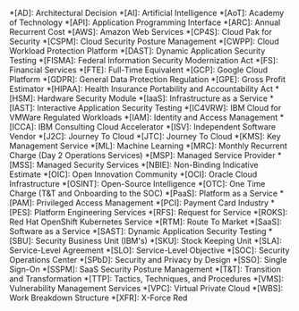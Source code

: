 *[AD]: Architectural Decision
*[AI]: Artificial Intelligence
*[AoT]: Academy of Technology
*[API]: Application Programming Interface
*[ARC]: Annual Recurrent Cost
*[AWS]: Amazon Web Services
*[CP4S]: Cloud Pak for Security
*[CSPM]: Cloud Security Posture Management
*[CWPP]: Cloud Workload Protection Platform
*[DAST]: Dynamic Application Security Testing
*[FISMA]: Federal Information Security Modernization Act
*[FS]: Financial Services
*[FTE]: Full-Time Equivalent
*[GCP]: Google Cloud Platform
*[GDPR]: General Data Protection Regulation
*[GPE]: Gross Profit Estimator
*[HIPAA]: Health Insurance Portability and Accountability Act
*[HSM]: Hardware Security Module
*[IaaS]: Infrastructure as a Service
*[IAST]: Interactive Application Security Testing
*[IC4VRW]: IBM Cloud for VMWare Regulated Workloads
*[IAM]: Identity and Access Management
*[ICCA]: IBM Consulting Cloud Accelerator
*[ISV]: Independent Software Vendor
*[J2C]: Journey To Cloud
*[JTC]: Journey To Cloud
*[KMS]: Key Management Service
*[ML]: Machine Learning
*[MRC]: Monthly Recurrent Charge (Day 2 Operations Services)
*[MSP]: Managed Service Provider
*[MSS]: Managed Security Services
*[NBIE]: Non-Binding Indicative Estimate
*[OIC]: Open Innovation Community
*[OCI]: Oracle Cloud Infrastructure
*[OSINT]: Open-Source Intelligence
*[OTC]: One Time Charge (T&T and Onboarding to the SOC)
*[PaaS]: Platform as a Service
*[PAM]: Privileged Access Management
*[PCI]: Payment Card Industry
*[PES]: Platform Engineering Services
*[RFS]: Request for Service
*[ROKS]: Red Hat OpenShift Kubernetes Service
*[RTM]: Route To Market
*[SaaS]: Software as a Service
*[SAST]: Dynamic Application Security Testing
*[SBU]: Security Business Unit (IBM's)
*[SKU]: Stock Keeping Unit
*[SLA]: Service-Level Agreement
*[SLO]: Service-Level Objective
*[SOC]: Security Operations Center
*[SPbD]: Security and Privacy by Design
*[SSO]: Single Sign-On
*[SSPM]: SaaS Security Posture Management
*[T&T]: Transition and Transformation
*[TTP]: Tactics, Techniques, and Procedures
*[VMS]: Vulnerability Management Services
*[VPC]: Virtual Private Cloud
*[WBS]: Work Breakdown Structure
*[XFR]: X-Force Red